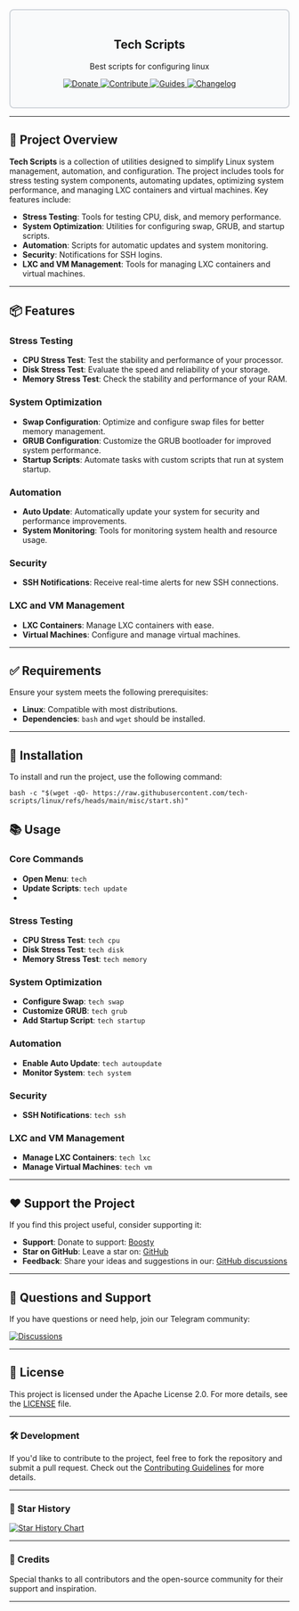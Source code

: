 <div style="border: 2px solid #d1d5db; padding: 20px; border-radius: 8px; background-color: #f9fafb;">
  <h2 align="center">Tech Scripts</h2>
  <p align="center">Best scripts for configuring linux</p>
  <p align="center">
    <a href="https://boosty.to/techscripts/donate">
      <img src="https://img.shields.io/badge/Support-FF5F5F?style=for-the-badge&logo=boosty&logoColor=white" alt="Donate" />
    </a>
    <a href="https://github.com/tech-scripts/linux/blob/main/CONTRIBUTING.md">
      <img src="https://img.shields.io/badge/Contribute-ff4785?style=for-the-badge&logo=git&logoColor=white" alt="Contribute" />
    </a> 
    <a href="https://github.com/tech-scripts/linux/wiki">
      <img src="https://img.shields.io/badge/Guides-0077b5?style=for-the-badge&logo=read-the-docs&logoColor=white" alt="Guides" />
    </a> 
    <a href="https://github.com/tech-scripts/linux/blob/main/CHANGELOG.md">
      <img src="https://img.shields.io/badge/Changelog-6c5ce7?style=for-the-badge&logo=git&logoColor=white" alt="Changelog" />
    </a>
  </p>
</div>

---

## 🚀 Project Overview

**Tech Scripts** is a collection of utilities designed to simplify Linux system management, automation, and configuration. The project includes tools for stress testing system components, automating updates, optimizing system performance, and managing LXC containers and virtual machines. Key features include:

- **Stress Testing**: Tools for testing CPU, disk, and memory performance.
- **System Optimization**: Utilities for configuring swap, GRUB, and startup scripts.
- **Automation**: Scripts for automatic updates and system monitoring.
- **Security**: Notifications for SSH logins.
- **LXC and VM Management**: Tools for managing LXC containers and virtual machines.

---

## 📦 Features

### Stress Testing
- **CPU Stress Test**: Test the stability and performance of your processor.
- **Disk Stress Test**: Evaluate the speed and reliability of your storage.
- **Memory Stress Test**: Check the stability and performance of your RAM.

### System Optimization
- **Swap Configuration**: Optimize and configure swap files for better memory management.
- **GRUB Configuration**: Customize the GRUB bootloader for improved system performance.
- **Startup Scripts**: Automate tasks with custom scripts that run at system startup.

### Automation
- **Auto Update**: Automatically update your system for security and performance improvements.
- **System Monitoring**: Tools for monitoring system health and resource usage.

### Security
- **SSH Notifications**: Receive real-time alerts for new SSH connections.

### LXC and VM Management
- **LXC Containers**: Manage LXC containers with ease.
- **Virtual Machines**: Configure and manage virtual machines.

---

## ✅ Requirements

Ensure your system meets the following prerequisites:

- **Linux**: Compatible with most distributions.
- **Dependencies**: `bash` and `wget` should be installed.

---

## 🚀 Installation

To install and run the project, use the following command:

```
bash -c "$(wget -qO- https://raw.githubusercontent.com/tech-scripts/linux/refs/heads/main/misc/start.sh)"
```
## 📚 Usage

### Core Commands
- **Open Menu**: `tech`
- **Update Scripts**: `tech update`
- 
### Stress Testing
- **CPU Stress Test**: `tech cpu`
- **Disk Stress Test**: `tech disk`
- **Memory Stress Test**: `tech memory`

### System Optimization
- **Configure Swap**: `tech swap`
- **Customize GRUB**: `tech grub`
- **Add Startup Script**: `tech startup`

### Automation
- **Enable Auto Update**: `tech autoupdate`
- **Monitor System**: `tech system`

### Security
- **SSH Notifications**: `tech ssh`

### LXC and VM Management
- **Manage LXC Containers**: `tech lxc`
- **Manage Virtual Machines**: `tech vm`

---

## ❤️ Support the Project

If you find this project useful, consider supporting it:

- **Support**: Donate to support: [Boosty](https://boosty.to/techscripts/donate)
- **Star on GitHub**: Leave a star on: [GitHub](https://github.com/tech-scripts/linux)
- **Feedback**: Share your ideas and suggestions in our: [GitHub discussions](https://github.com/tech-scripts/linux/discussions)

---

## 💬 Questions and Support

If you have questions or need help, join our Telegram community:

<a href="https://github.com/tech-scripts/linux/discussions"> <img src="https://img.shields.io/badge/Discussions-181717?style=for-the-badge&logo=github&logoColor=white" alt="Discussions" /> </a>

---

## 📜 License

This project is licensed under the Apache License 2.0. For more details, see the [LICENSE](LICENSE) file.

---

### 🛠️ Development

If you'd like to contribute to the project, feel free to fork the repository and submit a pull request. Check out the [Contributing Guidelines](CONTRIBUTING.md) for more details.

---

### 🌟 Star History

<a href="https://star-history.com/#tech-scripts/linux&Date">
  <picture>
    <source media="(prefers-color-scheme: dark)" srcset="https://api.star-history.com/svg?repos=tech-scripts/linux&type=Date&theme=dark" />
    <source media="(prefers-color-scheme: light)" srcset="https://api.star-history.com/svg?repos=tech-scripts/linux&type=Date" />
    <img alt="Star History Chart" src="https://api.star-history.com/svg?repos=tech-scripts/linux&type=Date" />
  </picture>
</a>

---

### 🙏 Credits

Special thanks to all contributors and the open-source community for their support and inspiration.

---
